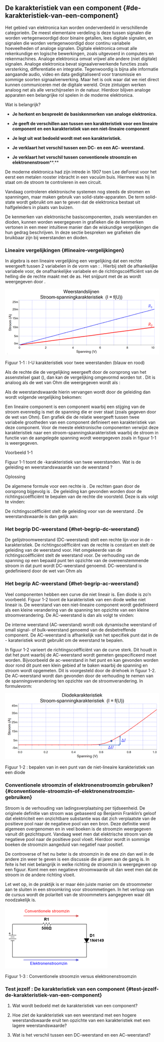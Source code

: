 ## De karakteristiek van een component {#de-karakteristiek-van-een-component}

Het gebied van elektronica kan worden onderverdeeld in verschillende categorieën. De meest elementaire verdeling is deze tussen signalen die worden vertegenwoordigd door binaire getallen, lees digitale signalen, en signalen die worden vertegenwoordigd door continu variabele hoeveelheden of analoge signalen. Digitale elektronica omvat alle rekenkundige en logische bewerkingen, zoals uitgevoerd in computers en rekenmachines. Analoge elektronica omvat vrijwel alle andere (niet digitale) signalen. Analoge elektronica bevat signaalverwerkende functies zoals versterking, differentiatie en integratie. Tegenwoordig is bijna alle informatie aangaande audio, video en data gedigitaliseerd voor transmissie en sommige soorten signaalverwerking. Maar het is ook waar dat we niet direct kunnen communiceren met de digitale wereld. Onze zintuigen werken analoog net als alle verschijnselen in de natuur. Hierdoor blijven analoge apparaten een belangrijke rol spelen in de moderne elektronica.

Wat is belangrijk?

*   **Je herkent en bespreekt de basiskenmerken van analoge elektronica.**

*   **Je geeft de verschillen aan tussen een karakteristiek voor een lineaire component en een karakteristiek van een niet-lineaire component**

*   **Je legt uit wat bedoeld wordt met een karakteristiek.**

*   **Je verklaart het verschil tussen een DC- en een AC- weerstand.**

*   **Je verklaart het verschil tussen conventionele stroomzin en elektronenstroom****.**

De moderne elektronica had zijn intrede in 1907 toen Lee deForest voor het eerst een metalen rooster inbracht in een vacuüm buis. Hiermee was hij in staat om de stroom te controleren in een circuit.

Vandaag controleren elektronische systemen nog steeds de stromen en spanningen, maar maken gebruik van solid-state-apparaten. De term solid-state wordt gebruikt om aan te geven dat de elektronica bestaat uit halfgeleiders in plaats van buizen.

De kenmerken van elektronische basiscomponenten, zoals weerstanden en dioden, kunnen worden weergegeven in grafieken die de kenmerken vertonen in een meer intuïtieve manier dan de wiskundige vergelijkingen die hun gedrag beschrijven. In deze sectie bespreken we grafieken die bruikbaar zijn bij weerstanden en dioden.

### Lineaire vergelijkingen {#lineaire-vergelijkingen}

In algebra is een lineaire vergelijking een vergelijking dat een rechte weergeeft tussen 2 variabelen in de vorm van : . Hierbij stelt de afhankelijke variabele voor, de onafhankelijke variabele en de richtingscoëfficiënt van de helling die de rechte maakt met de as. Het snijpunt met de as wordt weergegeven door .

![](/assets\afbeelding_1.png)

Figuur 1-1 : I-U karakteristiek voor twee weerstanden (blauw en rood)

Als de rechte die de vergelijking weergeeft door de oorsprong van het assenstelsel gaat (), dan kan de vergelijking omgevormd worden tot . Dit is analoog als de wet van Ohm die weergegeven wordt als :

Als de weerstandswaarde hierin vervangen wordt door de geleiding dan wordt volgende vergelijking bekomen:

Een lineaire component is een component waarbij een stijging van de stroom evenredig is met de spanning die er over staat (zoals gegeven door de wet van Ohm). Een grafiek die de relatie weergeeft tussen twee variabele grootheden van een component definieert een karakteristiek van deze component. Voor de meeste elektronische componenten verwijst deze karakteristiek naar een stroom-spanningskarakteristiek waarbij de stroom in functie van de aangelegde spanning wordt weergegeven zoals in figuur 1-1 is weergegeven.

Voorbeeld 1-1

Figuur 1-1 toont de -karakteristiek van twee weerstanden. Wat is de geleiding en weerstandswaaarde van de weerstand ?

Oplossing

De algemene formule voor een rechte is . De rechten gaan door de oorsprong bijgevolg is . De geleiding kan gevonden worden door de richtingscoëfficiënt te bepalen van de rechte die voorsteld. Deze is als volgt te vinden:

De richtingscoëfficiënt stelt de geleiding voor van de weerstand . De weerstandswaarde is dan gelijk aan:

### Het begrip DC-weerstand {#het-begrip-dc-weerstand}

De gelijstroomweerstand (DC-weerstand) stelt een rechte lijn voor in de -karakteristiek. De richtingscoëfficiënt van de rechte is constant en stelt de geleiding van de weerstand voor. Het omgekeerde van de richtingscoëfficiënt stelt de weerstand voor. De verhouding van de spanning op een bepaald punt ten opzichte van de overeenstemmende stroom in dat punt wordt DC-weerstand genoemd. DC-weerstand is gedefinieerd door de wet van Ohm als

### Het begrip AC-weerstand {#het-begrip-ac-weerstand}

Veel componenten hebben een curve die niet lineair is. Een diode is zo’n voorbeeld. Figuur 1-2 toont de karakteristiek van een diode welke niet lineair is. De weerstand van een niet-lineaire component wordt gedefinieerd als een kleine verandering van de spanning ten opzichte van een kleine stroomverandering. De AC-weerstand is dan als volgt te vinden:

De interne weerstand (AC-weerstand) wordt ook dynamische weerstand of small signal- of bulk-weerstand genoemd van de desbetreffende component. De AC-weerstand is afhankelijk van het specifiek punt dat in de - karateristiek wordt gebruikt om de weerstand te bepalen.

In figuur 1-2 varieert de richtingscoëfficiënt van de curve sterk. Dit houdt in dat het punt waarbij de AC-weerstand wordt gemeten gespecificeerd moet worden. Bijvoorbeeld de ac-weerstand in het punt en kan gevonden worden door rond dit punt een klein gebied af te baken waarbij de spanning en stroom wordt opgemeten. Dit is voorgesteld door de driehoek in figuur 1-2\. De AC-weerstand wordt dan gevonden door de verhouding te nemen van de spanningsverandering ten opzichte van de stroomverandering. In formulevorm:

![](/assets\afbeelding_448.png)

Figuur 1-2 : bepalen van in een punt van de niet-lineaire karakteristiek van een diode

### Conventionele stroomzin of elektronenstroomzin gebruiken? {#conventionele-stroomzin-of-elektronenstroomzin-gebruiken}

Stroom is de verhouding van ladingsverplaatsing per tijdseenheid. De originele definitie van stroom was gebaseerd op Benjamin Franklin’s geloof dat elektriciteit een onzichtbare substantie was dat zich verplaatste van de positieve pool naar de negatieve pool van een bron. Deze definitie werd algemeen overgenomen en in veel boeken is de stroomzin weergegeven vanuit dit gezichtspunt. Vandaag weet men dat elektrische stroom van de negatieve pool naar de positieve pool vloeit. Hierdoor wordt in sommige boeken de stroomzin aangeduid van negatief naar positief.

De controverse of het nu beter is de stroomzin in de ene zin dan wel in de andere zin weer te geven is een discussie die al jaren aan de gang is. In feite is het niet belangrijk in welke richting de stroomzin is weergegeven op een figuur. Komt men een negatieve stroomwaarde uit dan weet men dat de stroom in de andere richting vloeit.

Let wet op, in de praktijk is er maar één juiste manier om de stroommeter aan te sluiten in een stroomkring voor stroommetingen. In het verloop van de cursus wordt de polariteit van de stroommeters aangegeven waar dit noodzakelijk is.

![](/assets/afbeelding_450.png)

Figuur 1-3 : Conventionele stroomzin versus elektronenstroomzin

### Test jezelf : De karakteristiek van een component {#test-jezelf-de-karakteristiek-van-een-component}

1.  Wat wordt bedoeld met de karakteristiek van een component?

2.  Hoe ziet de karakteristiek van een weerstand met een hogere weerstandswaarde eruit ten opzichte van een karakteristiek met een lagere weerstandswaarde?

3.  Wat is het verschil tussen een DC-weerstand en een AC-weerstand?